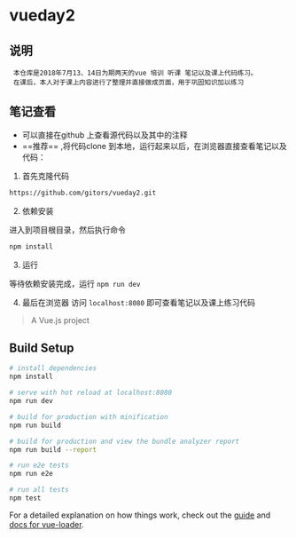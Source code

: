 # vueday2


## 说明

```
 本仓库是2018年7月13、14日为期两天的vue 培训 听课 笔记以及课上代码练习。
 在课后，本人对于课上内容进行了整理并直接做成页面，用于巩固知识加以练习

```

## 笔记查看

- 可以直接在github 上查看源代码以及其中的注释
- ==推荐== ,将代码clone 到本地，运行起来以后，在浏览器直接查看笔记以及代码：

1. 首先克隆代码
``` bash
https://github.com/gitors/vueday2.git
```
2. 依赖安装

进入到项目根目录，然后执行命令
``` bash
npm install
```
3. 运行

等待依赖安装完成，运行 ```npm run dev```

4. 最后在浏览器 访问 ```localhost:8080``` 即可查看笔记以及课上练习代码

> A Vue.js project

## Build Setup

``` bash
# install dependencies
npm install

# serve with hot reload at localhost:8080
npm run dev

# build for production with minification
npm run build

# build for production and view the bundle analyzer report
npm run build --report

# run e2e tests
npm run e2e

# run all tests
npm test
```

For a detailed explanation on how things work, check out the [guide](http://vuejs-templates.github.io/webpack/) and [docs for vue-loader](http://vuejs.github.io/vue-loader).
